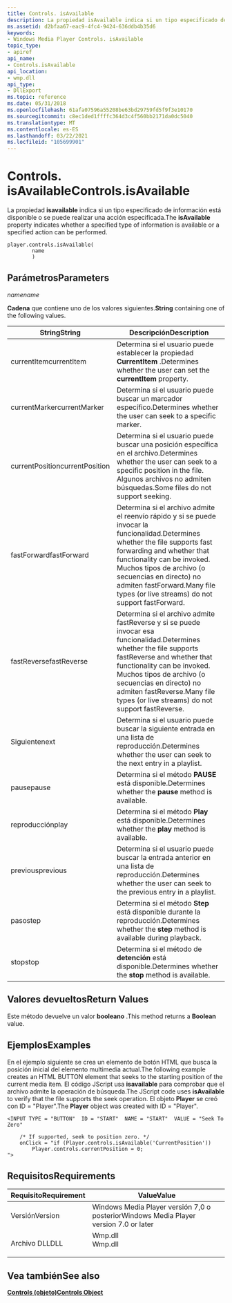 ```yaml
---
title: Controls. isAvailable
description: La propiedad isAvailable indica si un tipo especificado de información está disponible o se puede realizar una acción especificada. | Controls. isAvailable
ms.assetid: d2bfaa67-eac9-4fc4-9424-636ddb4b35d6
keywords:
- Windows Media Player Controls. isAvailable
topic_type:
- apiref
api_name:
- Controls.isAvailable
api_location:
- wmp.dll
api_type:
- DllExport
ms.topic: reference
ms.date: 05/31/2018
ms.openlocfilehash: 61afa07596a55208be63bd29759fd5f9f3e10170
ms.sourcegitcommit: c8ec1ded1ffffc364d3c4f560bb2171da0dc5040
ms.translationtype: MT
ms.contentlocale: es-ES
ms.lasthandoff: 03/22/2021
ms.locfileid: "105699901"
---
```

# <a name="controlsisavailable"></a><span data-ttu-id="3288b-105">Controls. isAvailable</span><span class="sxs-lookup"><span data-stu-id="3288b-105">Controls.isAvailable</span></span>

<span data-ttu-id="3288b-106">La propiedad **isavailable** indica si un tipo especificado de información está disponible o se puede realizar una acción especificada.</span><span class="sxs-lookup"><span data-stu-id="3288b-106">The **isAvailable** property indicates whether a specified type of information is available or a specified action can be performed.</span></span>

``` syntax
player.controls.isAvailable(
        name
        )
```

## <a name="parameters"></a><span data-ttu-id="3288b-107">Parámetros</span><span class="sxs-lookup"><span data-stu-id="3288b-107">Parameters</span></span>

<span data-ttu-id="3288b-108">*name*</span><span class="sxs-lookup"><span data-stu-id="3288b-108">*name*</span></span>

<span data-ttu-id="3288b-109">**Cadena** que contiene uno de los valores siguientes.</span><span class="sxs-lookup"><span data-stu-id="3288b-109">**String** containing one of the following values.</span></span>



| <span data-ttu-id="3288b-110">String</span><span class="sxs-lookup"><span data-stu-id="3288b-110">String</span></span>          | <span data-ttu-id="3288b-111">Descripción</span><span class="sxs-lookup"><span data-stu-id="3288b-111">Description</span></span>                                                                                                                                                       |
|-----------------|-------------------------------------------------------------------------------------------------------------------------------------------------------------------|
| <span data-ttu-id="3288b-112">currentItem</span><span class="sxs-lookup"><span data-stu-id="3288b-112">currentItem</span></span>     | <span data-ttu-id="3288b-113">Determina si el usuario puede establecer la propiedad **CurrentItem** .</span><span class="sxs-lookup"><span data-stu-id="3288b-113">Determines whether the user can set the **currentItem** property.</span></span>                                                                                                 |
| <span data-ttu-id="3288b-114">currentMarker</span><span class="sxs-lookup"><span data-stu-id="3288b-114">currentMarker</span></span>   | <span data-ttu-id="3288b-115">Determina si el usuario puede buscar un marcador específico.</span><span class="sxs-lookup"><span data-stu-id="3288b-115">Determines whether the user can seek to a specific marker.</span></span>                                                                                                        |
| <span data-ttu-id="3288b-116">currentPosition</span><span class="sxs-lookup"><span data-stu-id="3288b-116">currentPosition</span></span> | <span data-ttu-id="3288b-117">Determina si el usuario puede buscar una posición específica en el archivo.</span><span class="sxs-lookup"><span data-stu-id="3288b-117">Determines whether the user can seek to a specific position in the file.</span></span> <span data-ttu-id="3288b-118">Algunos archivos no admiten búsquedas.</span><span class="sxs-lookup"><span data-stu-id="3288b-118">Some files do not support seeking.</span></span>                                                       |
| <span data-ttu-id="3288b-119">fastForward</span><span class="sxs-lookup"><span data-stu-id="3288b-119">fastForward</span></span>     | <span data-ttu-id="3288b-120">Determina si el archivo admite el reenvío rápido y si se puede invocar la funcionalidad.</span><span class="sxs-lookup"><span data-stu-id="3288b-120">Determines whether the file supports fast forwarding and whether that functionality can be invoked.</span></span> <span data-ttu-id="3288b-121">Muchos tipos de archivo (o secuencias en directo) no admiten fastForward.</span><span class="sxs-lookup"><span data-stu-id="3288b-121">Many file types (or live streams) do not support fastForward.</span></span> |
| <span data-ttu-id="3288b-122">fastReverse</span><span class="sxs-lookup"><span data-stu-id="3288b-122">fastReverse</span></span>     | <span data-ttu-id="3288b-123">Determina si el archivo admite fastReverse y si se puede invocar esa funcionalidad.</span><span class="sxs-lookup"><span data-stu-id="3288b-123">Determines whether the file supports fastReverse and whether that functionality can be invoked.</span></span> <span data-ttu-id="3288b-124">Muchos tipos de archivo (o secuencias en directo) no admiten fastReverse.</span><span class="sxs-lookup"><span data-stu-id="3288b-124">Many file types (or live streams) do not support fastReverse.</span></span>     |
| <span data-ttu-id="3288b-125">Siguiente</span><span class="sxs-lookup"><span data-stu-id="3288b-125">next</span></span>            | <span data-ttu-id="3288b-126">Determina si el usuario puede buscar la siguiente entrada en una lista de reproducción.</span><span class="sxs-lookup"><span data-stu-id="3288b-126">Determines whether the user can seek to the next entry in a playlist.</span></span>                                                                                             |
| <span data-ttu-id="3288b-127">pause</span><span class="sxs-lookup"><span data-stu-id="3288b-127">pause</span></span>           | <span data-ttu-id="3288b-128">Determina si el método **PAUSE** está disponible.</span><span class="sxs-lookup"><span data-stu-id="3288b-128">Determines whether the **pause** method is available.</span></span>                                                                                                             |
| <span data-ttu-id="3288b-129">reproducción</span><span class="sxs-lookup"><span data-stu-id="3288b-129">play</span></span>            | <span data-ttu-id="3288b-130">Determina si el método **Play** está disponible.</span><span class="sxs-lookup"><span data-stu-id="3288b-130">Determines whether the **play** method is available.</span></span>                                                                                                              |
| <span data-ttu-id="3288b-131">previous</span><span class="sxs-lookup"><span data-stu-id="3288b-131">previous</span></span>        | <span data-ttu-id="3288b-132">Determina si el usuario puede buscar la entrada anterior en una lista de reproducción.</span><span class="sxs-lookup"><span data-stu-id="3288b-132">Determines whether the user can seek to the previous entry in a playlist.</span></span>                                                                                         |
| <span data-ttu-id="3288b-133">paso</span><span class="sxs-lookup"><span data-stu-id="3288b-133">step</span></span>            | <span data-ttu-id="3288b-134">Determina si el método **Step** está disponible durante la reproducción.</span><span class="sxs-lookup"><span data-stu-id="3288b-134">Determines whether the **step** method is available during playback.</span></span>                                                                                              |
| <span data-ttu-id="3288b-135">stop</span><span class="sxs-lookup"><span data-stu-id="3288b-135">stop</span></span>            | <span data-ttu-id="3288b-136">Determina si el método de **detención** está disponible.</span><span class="sxs-lookup"><span data-stu-id="3288b-136">Determines whether the **stop** method is available.</span></span>                                                                                                              |



 

## <a name="return-values"></a><span data-ttu-id="3288b-137">Valores devueltos</span><span class="sxs-lookup"><span data-stu-id="3288b-137">Return Values</span></span>

<span data-ttu-id="3288b-138">Este método devuelve un valor **booleano** .</span><span class="sxs-lookup"><span data-stu-id="3288b-138">This method returns a **Boolean** value.</span></span>

## <a name="examples"></a><span data-ttu-id="3288b-139">Ejemplos</span><span class="sxs-lookup"><span data-stu-id="3288b-139">Examples</span></span>

<span data-ttu-id="3288b-140">En el ejemplo siguiente se crea un elemento de botón HTML que busca la posición inicial del elemento multimedia actual.</span><span class="sxs-lookup"><span data-stu-id="3288b-140">The following example creates an HTML BUTTON element that seeks to the starting position of the current media item.</span></span> <span data-ttu-id="3288b-141">El código JScript usa **isavailable** para comprobar que el archivo admite la operación de búsqueda.</span><span class="sxs-lookup"><span data-stu-id="3288b-141">The JScript code uses **isAvailable** to verify that the file supports the seek operation.</span></span> <span data-ttu-id="3288b-142">El objeto **Player** se creó con ID = "Player".</span><span class="sxs-lookup"><span data-stu-id="3288b-142">The **Player** object was created with ID = "Player".</span></span>


```JScript
<INPUT TYPE = "BUTTON"  ID = "START"  NAME = "START"  VALUE = "Seek To Zero"

    /* If supported, seek to position zero. */
    onClick = "if (Player.controls.isAvailable('CurrentPosition'))
        Player.controls.currentPosition = 0;
">
```



## <a name="requirements"></a><span data-ttu-id="3288b-143">Requisitos</span><span class="sxs-lookup"><span data-stu-id="3288b-143">Requirements</span></span>



| <span data-ttu-id="3288b-144">Requisito</span><span class="sxs-lookup"><span data-stu-id="3288b-144">Requirement</span></span> | <span data-ttu-id="3288b-145">Value</span><span class="sxs-lookup"><span data-stu-id="3288b-145">Value</span></span> |
|--------------------|------------------------------------------------------------------------------------|
| <span data-ttu-id="3288b-146">Versión</span><span class="sxs-lookup"><span data-stu-id="3288b-146">Version</span></span><br/> | <span data-ttu-id="3288b-147">Windows Media Player versión 7,0 o posterior</span><span class="sxs-lookup"><span data-stu-id="3288b-147">Windows Media Player version 7.0 or later</span></span><br/>                               |
| <span data-ttu-id="3288b-148">Archivo DLL</span><span class="sxs-lookup"><span data-stu-id="3288b-148">DLL</span></span><br/>     | <dl> <span data-ttu-id="3288b-149"><dt>Wmp.dll</dt></span><span class="sxs-lookup"><span data-stu-id="3288b-149"><dt>Wmp.dll</dt></span></span> </dl> |



## <a name="see-also"></a><span data-ttu-id="3288b-150">Vea también</span><span class="sxs-lookup"><span data-stu-id="3288b-150">See also</span></span>

<dl> <dt>

[<span data-ttu-id="3288b-151">**Controls (objeto)**</span><span class="sxs-lookup"><span data-stu-id="3288b-151">**Controls Object**</span></span>](controls-object.md)
</dt> </dl>

 

 





